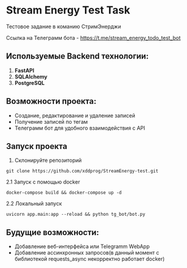 # Stream Energy Test Task
Тестовое задание в команию СтримЭнерджи

Ссылка на Телеграмм бота - https://t.me/stream_energy_todo_test_bot

## Используемые Backend технологии:
1. **FastAPI**  
2. **SQLAlchemy**  
4. **PostgreSQL**

## Возможности проекта:
- Создание, редактирование и удаление записей
- Получение записей по тегам
- Телеграмм бот для удобного взаимодействия с API

## Запуск проекта
1. Склонируйте репозиторий
```
git clone https://github.com/xddprog/StreamEnergy-test.git
```
2.1 Запуск с помощью docker
```
docker-compose build && docker-compose up -d
```
2.2 Локальный запуск
```
uvicorn app.main:app --reload && python tg_bot/bot.py
```

## Будущие возможности:
- Добавление веб-интерфейса или Telegramm WebApp
- Добавление ассинхронных запросов(в данный момент с библиотекой requests_async некорректно работает docker)
